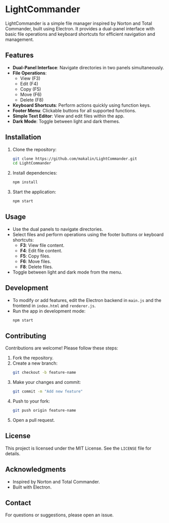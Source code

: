 # LightCommander

LightCommander is a simple file manager inspired by Norton and Total Commander, built using Electron. It provides a dual-panel interface with basic file operations and keyboard shortcuts for efficient navigation and management.

## Features

- **Dual-Panel Interface**: Navigate directories in two panels simultaneously.
- **File Operations**:
  - View (F3)
  - Edit (F4)
  - Copy (F5)
  - Move (F6)
  - Delete (F8)
- **Keyboard Shortcuts**: Perform actions quickly using function keys.
- **Footer Menu**: Clickable buttons for all supported functions.
- **Simple Text Editor**: View and edit files within the app.
- **Dark Mode**: Toggle between light and dark themes.

## Installation

1. Clone the repository:
   ```bash
   git clone https://github.com/makalin/LightCommander.git
   cd LightCommander
   ```
2. Install dependencies:
   ```bash
   npm install
   ```
3. Start the application:
   ```bash
   npm start
   ```

## Usage

- Use the dual panels to navigate directories.
- Select files and perform operations using the footer buttons or keyboard shortcuts:
  - **F3**: View file content.
  - **F4**: Edit file content.
  - **F5**: Copy files.
  - **F6**: Move files.
  - **F8**: Delete files.
- Toggle between light and dark mode from the menu.

## Development

- To modify or add features, edit the Electron backend in `main.js` and the frontend in `index.html` and `renderer.js`.
- Run the app in development mode:
  ```bash
  npm start
  ```

## Contributing

Contributions are welcome! Please follow these steps:

1. Fork the repository.
2. Create a new branch:
   ```bash
   git checkout -b feature-name
   ```
3. Make your changes and commit:
   ```bash
   git commit -m "Add new feature"
   ```
4. Push to your fork:
   ```bash
   git push origin feature-name
   ```
5. Open a pull request.

## License

This project is licensed under the MIT License. See the `LICENSE` file for details.

## Acknowledgments

- Inspired by Norton and Total Commander.
- Built with Electron.

## Contact

For questions or suggestions, please open an issue.
